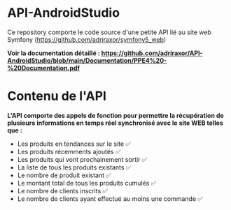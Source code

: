 # API-AndroidStudio
Ce repository comporte le code source d'une petite API lié au site web Symfony (https://github.com/adriraxor/symfony5_web)

**Voir la documentation détaillé : https://github.com/adriraxor/API-AndroidStudio/blob/main/Documentation/PPE4%20-%20Documentation.pdf**

# Contenu de l'API

**L'API comporte des appels de fonction pour permettre la récupération de plusieurs informations en temps réel synchronisé avec le site WEB telles que :**
- Les produits en tendances sur le site ✅
- Les produits récemments ajoutés ✅
- Les produits qui vont prochainement sortir ✅
- La liste de tous les produits existants ✅
- Le nombre de produit existant ✅
- Le montant total de tous les produits cumulés ✅
- Le nombre de clients inscrits ✅
- Le nombre de clients ayant effectué au moins une commande ✅
